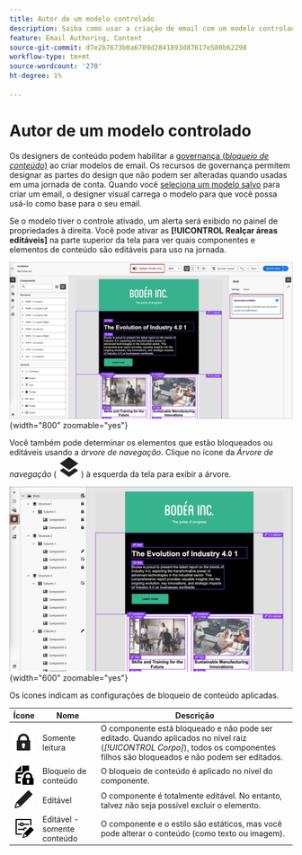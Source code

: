 ```yaml
---
title: Autor de um modelo controlado
description: Saiba como usar a criação de email com um modelo controlado que contém componentes de conteúdo bloqueados.
feature: Email Authoring, Content
source-git-commit: d7e2b7673b0a6709d2841893d87617e580b62298
workflow-type: tm+mt
source-wordcount: '270'
ht-degree: 1%

---
```


# Autor de um modelo controlado

Os designers de conteúdo podem habilitar a [governança (_bloqueio de conteúdo_)](./template-content-governance.md) ao criar modelos de email. Os recursos de governança permitem designar as partes do design que não podem ser alteradas quando usadas em uma jornada de conta. Quando você [seleciona um modelo salvo](./email-authoring.md#select-a-template) para criar um email, o designer visual carrega o modelo para que você possa usá-lo como base para o seu email.

Se o modelo tiver o controle ativado, um alerta será exibido no painel de propriedades à direita. Você pode ativar as **[!UICONTROL Realçar áreas editáveis]** na parte superior da tela para ver quais componentes e elementos de conteúdo são editáveis para uso na jornada.

![Exibir áreas editáveis em um modelo controlado](./assets/email-designer-governed-highlight.png){width="800" zoomable="yes"}

Você também pode determinar os elementos que estão bloqueados ou editáveis usando a _árvore de navegação_. Clique no ícone da _Árvore de navegação_ ( ![Ícone de link](../assets/do-not-localize/icon-navigation-tree.svg) ) à esquerda da tela para exibir a árvore.

![Exibir áreas editáveis em um modelo controlado](./assets/email-designer-governed-tree.png){width="600" zoomable="yes"}

Os ícones indicam as configurações de bloqueio de conteúdo aplicadas.

| Ícone | Nome | Descrição |
|------|------|-------------|
| ![Ícone somente leitura](../assets/do-not-localize/icon-tree-lock.svg) | Somente leitura | O componente está bloqueado e não pode ser editado. Quando aplicados no nível raiz (_[!UICONTROL Corpo]_), todos os componentes filhos são bloqueados e não podem ser editados. |
| ![Ícone de edição de conteúdo](../assets/do-not-localize/icon-tree-content-lock.svg) | Bloqueio de conteúdo | O bloqueio de conteúdo é aplicado no nível do componente. |
| ![Ícone editável](../assets/do-not-localize/icon-edit.svg) | Editável | O componente é totalmente editável. No entanto, talvez não seja possível excluir o elemento. |
| ![Ícone de edição de conteúdo](../assets/do-not-localize/icon-tree-edit-text.svg) | Editável - somente conteúdo | O componente e o estilo são estáticos, mas você pode alterar o conteúdo (como texto ou imagem). |
